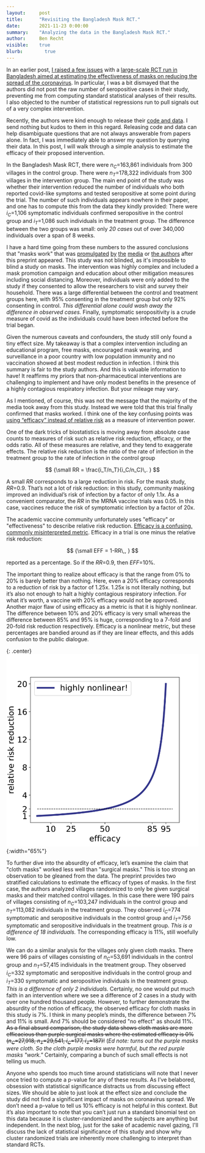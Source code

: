 ```yaml
---
layout:     post
title:      "Revisiting the Bangladesh Mask RCT."
date:       2021-11-23 0:00:00
summary:    "Analyzing the data in the Bangladesh Mask RCT."
author:     Ben Recht
visible:    true
blurb: 		  true
---
```


In an earlier post, [I raised a few issues](https://www.argmin.net/2021/09/13/effect-size/) with a [large-scale RCT run in Bangladesh aimed at estimating the effectiveness of masks on reducing the spread of the coronavirus](https://www.poverty-action.org/sites/default/files/publications/Mask_Second_Stage_Paper_20211108.pdf.pdf). In particular, I was a bit dismayed that the authors did not post the raw number of seropositive cases in their study, preventing me from computing standard statistical analyses of their results. I also objected to the number of statistical regressions run to pull signals out of a very complex intervention.

Recently, the authors were kind enough to release their [code and data](https://gitlab.com/emily-crawford/bd-mask-rct). I send nothing but kudos to them in this regard. Releasing code and data can help disambiguate questions that are not always answerable from papers alone. In fact, I was immediately able to answer my question by querying their data. In this post, I will walk through a simple analysis to estimate the efficacy of their proposed intervention.

In the Bangladesh Mask RCT, there were $n_C=$163,861 individuals from 300 villages in the control group. There were $n_T=$178,322 individuals from 300 villages in the intervention group. The main end point of the study was whether their intervention reduced the number of individuals who both reported covid-like symptoms and tested seropositive at some point during the trial. The number of such individuals appears nowhere in their paper, and one has to compute this from the data they kindly provided: There were $i_C=$1,106 symptomatic individuals confirmed seropositive in the control group and $i_T=$1,086 such individuals in the treatment group. The difference between the two groups was small: only _20 cases_ out of over 340,000 individuals over a span of 8 weeks.

I have a hard time going from these numbers to the assured conclusions that "masks work" that was [promulgated](https://www.theatlantic.com/ideas/archive/2021/09/masks-were-working-all-along/619989/) [by](https://www.nature.com/articles/d41586-021-02457-y) [the](https://www.nbcnews.com/science/science-news/largest-study-masks-yet-details-importance-fighting-covid-19-rcna1858) [media](https://www.washingtonpost.com/world/2021/09/01/masks-study-covid-bangladesh/) or [the authors](https://www.nytimes.com/2021/09/26/opinion/do-masks-work-for-covid-prevention.html) after this preprint appeared. This study was not blinded, as it's impossible to blind a study on masks. The intervention was highly complex and included a mask promotion campaign and education about other mitigation measures including social distancing. Moreover, individuals were only added to the study if they consented to allow the researchers to visit and survey their household. There was a large differential between the control and treatment groups here, with 95% consenting in the treatment group but only 92% consenting in control. _This differential alone could wash away the difference in observed cases._ Finally, symptomatic seropositivity is a crude measure of covid as the individuals could have been infected before the trial began.

Given the numerous caveats and confounders, the study still only found a tiny effect size. My takeaway is that a complex intervention including an educational program, free masks, encouraged mask wearing, and surveillance in a poor country with low population immunity and no vaccination showed at best modest reduction in infection. I think this summary is fair to the study authors. And this is valuable information to have! It reaffirms my priors that non-pharmaceutical interventions are challenging to implement and have only modest benefits in the presence of a highly contagious respiratory infection. But your mileage may vary.

As I mentioned, of course, this was not the message that the majority of the media took away from this study. Instead we were told that this trial finally confirmed that masks worked. I think one of the key confusing points was [using “efficacy” instead of relative risk](http://www.argmin.net/2021/08/13/relative-risk/) as a measure of intervention power.

One of the dark tricks of biostatistics is moving away from absolute case counts to  measures of risk such as relative risk reduction, efficacy, or the odds ratio. All of these measures are relative, and they tend to exaggerate effects. The relative risk reduction is the ratio of the rate of infection in the treatment group to the rate of infection in the control group

$$
{\small
    RR = \frac{i_T/n_T}{i_C/n_C}\,.
}
$$

A small $RR$ corresponds to a large reduction in risk. For the mask study, $RR=$0.9. That’s not a lot of risk reduction: in this study, community masking improved an individual’s risk of infection by a factor of only 1.1x. As a convenient comparator, the $RR$ in the MRNA vaccine trials was 0.05. In this case, vaccines reduce the risk of symptomatic infection by a factor of 20x.

The academic vaccine community unfortunately uses "efficacy" or "effectiveness" to describe relative risk reduction. [Efficacy is a confusing, commonly misinterpreted metric](xxx). Efficacy in a trial is one minus the relative risk reduction:

$$
{\small
EFF = 1-RR\,,
}
$$

reported as a percentage. So if the $RR=$0.9, then $EFF=$10%.

The important thing to realize about efficacy is that the range from 0% to 20% is barely better than nothing. Here, even a 20% efficacy corresponds to a reduction of risk by a factor of 1.25x. 1.25x is not literally nothing, but it’s also not enough to halt a highly contagious respiratory infection. For what it’s worth, a vaccine with 20% efficacy would not be approved. Another major flaw of using efficacy as a metric is that it is highly nonlinear. The difference between 10% and 20% efficacy is very small whereas the difference between 85% and 95% is huge, corresponding to a 7-fold and 20-fold risk reduction respectively. Efficacy is a nonlinear metric, but these percentages are bandied around as if they are linear effects, and this adds confusion to the public dialogue.

{: .center}
![The relationship between effectiveness and risk reduction is highly nonlinear](/assets/eff_v_rr.png){:width="65%"}

To further dive into the absurdity of efficacy, let’s examine the claim that "cloth masks" worked less well than "surgical masks." This is too strong an observation to be gleaned from the data. The preprint provides two stratified calculations to estimate the efficacy of types of masks. In the first case, the authors analyzed villages randomized to only be given surgical masks and their matched control villages. In this case there were 190 pairs of villages consisting of $n_C=$103,247 individuals in the control group and $n_T=$113,082 individuals in the treatment group. They observed $i_C=$774 symptomatic and seropositive individuals in the control group and $i_T=$756 symptomatic and seropositive individuals in the treatment group. _This is a difference of 18 individuals._ The corresponding efficacy is 11%, still woefully low.

We can do a similar analysis for the villages only given cloth masks. There were 96 pairs of villages consisting of $n_C=$53,691 individuals in the control group and $n_T=$57,415 individuals in the treatment group. They observed $i_C=$332 symptomatic and seropositive individuals in the control group and $i_T=$330 symptomatic and seropositive individuals in the treatment group. _This is a difference of only 2 individuals._ Certainly, no one would put much faith in an intervention where we see a difference of 2 cases in a study with over one hundred thousand people. However, to further demonstrate the absurdity of the notion of efficacy, the observed efficacy for cloth masks in this study is 7%. I think in many people’s minds, the difference between 7% and 11% is small. And 7% should be considered "no effect" as should 11%. ~~As a final absurd comparison, the study data shows cloth masks are more efficacious than purple surgical masks where the estimated efficacy is 0% ($n_C=$27,918, $n_T=$29,541, $i_C=$177, $i_T=$187)!~~ (_Ed note: turns out the purple masks were cloth. So the cloth purple masks were harmful, but the red purple masks "work."_ Certainly, comparing a bunch of such small effects is not telling us much.

Anyone who spends too much time around statisticians will note that I never once tried to compute a p-value for any of these results. As I’ve belabored, obsession with statistical significance distracts us from discussing effect sizes. We should be able to just look at the effect size and conclude the study did not find a significant impact of masks on coronavirus spread. We don’t need a p-value to tell us 10% efficacy is not helpful in this context. But it’s also important to note that you can’t just run a standard binomial test on this data because it is cluster-randomized and the subjects are anything but independent. In the next blog, just for the sake of academic navel gazing, I'll discuss the lack of statistical significance of this study and show why cluster randomized trials are inherently more challenging to interpret than standard RCTs.
